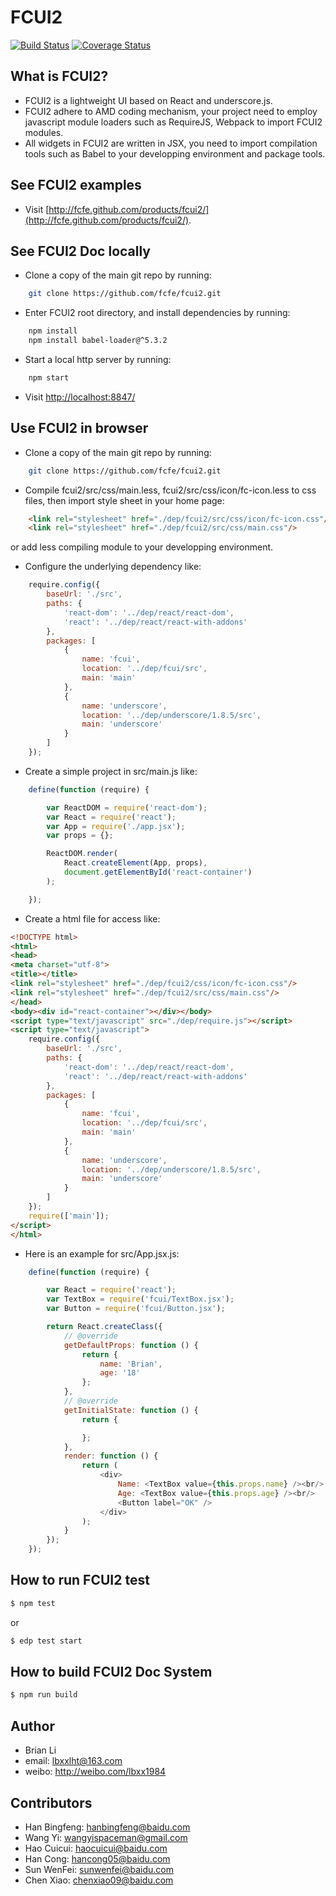 # FCUI2
[![Build Status](https://travis-ci.org/fcfe/fcui2.svg?branch=master)](https://travis-ci.org/fcfe/fcui2)
[![Coverage Status](https://coveralls.io/repos/github/fcfe/fcui2/badge.svg)](https://coveralls.io/github/fcfe/fcui2)

## What is FCUI2?

* FCUI2 is a lightweight UI based on React and underscore.js.
* FCUI2 adhere to AMD coding mechanism, your project need to employ javascript module loaders such as RequireJS, Webpack to import FCUI2 modules.
* All widgets in FCUI2 are written in JSX, you need to import compilation tools such as Babel to your developping environment and package tools.

## See FCUI2 examples

* Visit [http://fcfe.github.com/products/fcui2/](http://fcfe.github.com/products/fcui2/).

## See FCUI2 Doc locally

* Clone a copy of the main git repo by running:

```bash
    git clone https://github.com/fcfe/fcui2.git
```

* Enter FCUI2 root directory, and install dependencies by running:

```bash
    npm install
    npm install babel-loader@^5.3.2
```

* Start a local http server by running:

```bash
    npm start
```

* Visit [http://localhost:8847/](http://localhost:8847/)


## Use FCUI2 in browser

* Clone a copy of the main git repo by running:
```bash
    git clone https://github.com/fcfe/fcui2.git
```

* Compile fcui2/src/css/main.less, fcui2/src/css/icon/fc-icon.less to css files, then import style sheet in your home page:
```html
    <link rel="stylesheet" href="./dep/fcui2/src/css/icon/fc-icon.css"/>
    <link rel="stylesheet" href="./dep/fcui2/src/css/main.css"/>
```
or add less compiling module to your developping environment.

* Configure the underlying dependency like:
```javascript
    require.config({
        baseUrl: './src',
        paths: {
            'react-dom': '../dep/react/react-dom',
            'react': '../dep/react/react-with-addons'
        },
        packages: [
            {
                name: 'fcui',
                location: '../dep/fcui/src',
                main: 'main'
            },
            {
                name: 'underscore',
                location: '../dep/underscore/1.8.5/src',
                main: 'underscore'
            }
        ]
    });
```

* Create a simple project in src/main.js like:
```javascript
    define(function (require) {

        var ReactDOM = require('react-dom');
        var React = require('react');
        var App = require('./app.jsx');
        var props = {};

        ReactDOM.render(
            React.createElement(App, props),
            document.getElementById('react-container')
        );

    });
```

* Create a html file for access like:
```html
<!DOCTYPE html>
<html>
<head>
<meta charset="utf-8">
<title></title>
<link rel="stylesheet" href="./dep/fcui2/css/icon/fc-icon.css"/>
<link rel="stylesheet" href="./dep/fcui2/src/css/main.css"/>
</head>
<body><div id="react-container"></div></body>
<script type="text/javascript" src="./dep/require.js"></script>
<script type="text/javascript">
    require.config({
        baseUrl: './src',
        paths: {
            'react-dom': '../dep/react/react-dom',
            'react': '../dep/react/react-with-addons'
        },
        packages: [
            {
                name: 'fcui',
                location: '../dep/fcui/src',
                main: 'main'
            },
            {
                name: 'underscore',
                location: '../dep/underscore/1.8.5/src',
                main: 'underscore'
            }
        ]
    });
    require(['main']);
</script>
</html>
```
* Here is an example for src/App.jsx.js:
```javascript
    define(function (require) {

        var React = require('react');
        var TextBox = require('fcui/TextBox.jsx');
        var Button = require('fcui/Button.jsx');

        return React.createClass({
            // @override
            getDefaultProps: function () {
                return {
                    name: 'Brian',
                    age: '18'
                };
            },
            // @override
            getInitialState: function () {
                return {

                };
            },
            render: function () {
                return (
                    <div>
                        Name: <TextBox value={this.props.name} /><br/>
                        Age: <TextBox value={this.props.age} /><br/>
                        <Button label="OK" />
                    </div>
                );
            }
        });
    });
```

## How to run FCUI2 test

```bash
$ npm test
```
or
```bash
$ edp test start
```

## How to build FCUI2 Doc System

```bash
$ npm run build
```

## Author
* Brian Li
* email: lbxxlht@163.com
* weibo: http://weibo.com/lbxx1984

## Contributors
* Han Bingfeng: hanbingfeng@baidu.com
* Wang Yi: wangyispaceman@gmail.com
* Hao Cuicui: haocuicui@baidu.com
* Han Cong: hancong05@baidu.com
* Sun WenFei: sunwenfei@baidu.com
* Chen Xiao: chenxiao09@baidu.com